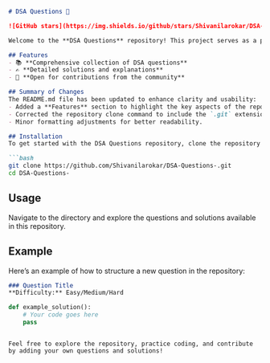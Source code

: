 ```markdown
# DSA Questions 🚀

![GitHub stars](https://img.shields.io/github/stars/Shivanilarokar/DSA-Questions-?style=social) ![Forks](https://img.shields.io/github/forks/Shivanilarokar/DSA-Questions-?style=social)

Welcome to the **DSA Questions** repository! This project serves as a platform for developers and learners to practice and enhance their skills in Data Structures and Algorithms (DSA). This repository is designed to help you improve your understanding of various data structures and algorithms through a collection of questions and solutions.

## Features
- 📚 **Comprehensive collection of DSA questions**
- ✍️ **Detailed solutions and explanations**
- 🤝 **Open for contributions from the community**

## Summary of Changes
The README.md file has been updated to enhance clarity and usability:
- Added a **Features** section to highlight the key aspects of the repository.
- Corrected the repository clone command to include the `.git` extension.
- Minor formatting adjustments for better readability.

## Installation
To get started with the DSA Questions repository, clone the repository using the following command:

```bash
git clone https://github.com/Shivanilarokar/DSA-Questions-.git
cd DSA-Questions-
```

## Usage
Navigate to the directory and explore the questions and solutions available in this repository.

## Example
Here’s an example of how to structure a new question in the repository:

```markdown
### Question Title
**Difficulty:** Easy/Medium/Hard

```
```python
def example_solution():
    # Your code goes here
    pass
```
```

Feel free to explore the repository, practice coding, and contribute by adding your own questions and solutions!
```